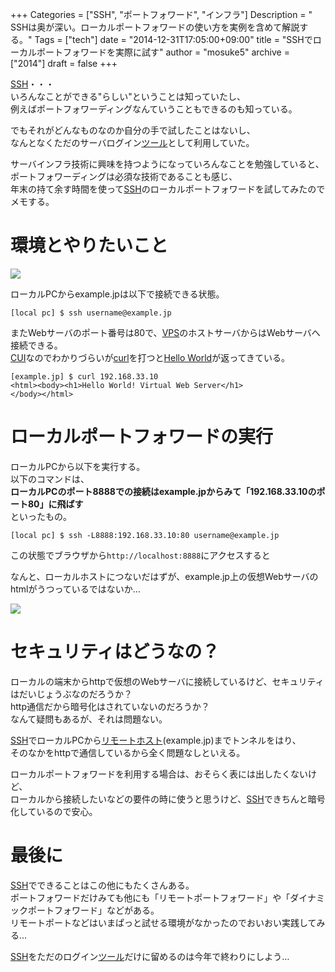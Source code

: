 +++
Categories = ["SSH", "ポートフォワード", "インフラ"]
Description = " SSHは奥が深い。ローカルポートフォワードの使い方を実例を含めて解説する。"
Tags = ["tech"]
date = "2014-12-31T17:05:00+09:00"
title = "SSHでローカルポートフォワードを実際に試す"
author = "mosuke5"
archive = ["2014"]
draft = false
+++

<body>
<p><a class="keyword" href="http://d.hatena.ne.jp/keyword/SSH">SSH</a>・・・<br>
いろんなことができる"らしい"ということは知っていたし、<br>
例えばポートフォワーディングなんていうこともできるのも知っている。</p>

<p>でもそれがどんなものなのか自分の手で試したことはないし、<br>
なんとなくただのサーバログイン<a class="keyword" href="http://d.hatena.ne.jp/keyword/%A5%C4%A1%BC%A5%EB">ツール</a>として利用していた。</p>

<p>サーバインフラ技術に興味を持つようになっていろんなことを勉強していると、<br>
ポートフォワーディングは必須な技術であることも感じ、<br>
年末の持て余す時間を使って<a class="keyword" href="http://d.hatena.ne.jp/keyword/SSH">SSH</a>のローカルポートフォワードを試してみたのでメモする。</p>

<h1>環境とやりたいこと</h1>

<p><span itemscope itemtype="http://schema.org/Photograph"><img src="/image/20141231162958.png"></span></p>


<p>ローカルPCからexample.jpは以下で接続できる状態。</p>

```
[local pc] $ ssh username@example.jp 
```


<p>またWebサーバのポート番号は80で、<a class="keyword" href="http://d.hatena.ne.jp/keyword/VPS">VPS</a>のホストサーバからはWebサーバへ接続できる。<br>
<a class="keyword" href="http://d.hatena.ne.jp/keyword/CUI">CUI</a>なのでわかりづらいが<a class="keyword" href="http://d.hatena.ne.jp/keyword/curl">curl</a>を打つと<a class="keyword" href="http://d.hatena.ne.jp/keyword/Hello%20World">Hello World</a>が返ってきている。</p>

```
[example.jp] $ curl 192.168.33.10
<html><body><h1>Hello World! Virtual Web Server</h1>
</body></html> 
```


<h1>ローカルポートフォワードの実行</h1>

<p>ローカルPCから以下を実行する。<br>
以下のコマンドは、<br>
<b>ローカルPCのポート8888での接続はexample.jpからみて「192.168.33.10のポート80」に飛ばす</b><br>
といったもの。</p>

```
[local pc] $ ssh -L8888:192.168.33.10:80 username@example.jp 
```


<p>この状態でブラウザから<code>http://localhost:8888</code>にアクセスすると<br>

<p>なんと、ローカルホストにつないだはずが、example.jp上の仮想Webサーバのhtmlがうつっているではないか…</p>

<p><span itemscope itemtype="http://schema.org/Photograph"><img src="/image/20141231163932.png"></span></p>


<h1>セキュリティはどうなの？</h1>

<p>ローカルの端末からhttpで仮想のWebサーバに接続しているけど、セキュリティはだいじょうぶなのだろうか？<br>
http通信だから暗号化はされていないのだろうか？<br>
なんて疑問もあるが、それは問題ない。</p>

<p><a class="keyword" href="http://d.hatena.ne.jp/keyword/SSH">SSH</a>でローカルPCから<a class="keyword" href="http://d.hatena.ne.jp/keyword/%A5%EA%A5%E2%A1%BC%A5%C8%A5%DB%A5%B9%A5%C8">リモートホスト</a>(example.jp)までトンネルをはり、<br>
そのなかをhttpで通信しているから全く問題なしといえる。</p>

<p>ローカルポートフォワードを利用する場合は、おそらく表には出したくないけど、<br>
ローカルから接続したいなどの要件の時に使うと思うけど、<a class="keyword" href="http://d.hatena.ne.jp/keyword/SSH">SSH</a>できちんと暗号化しているので安心。</p>

<h1>最後に</h1>

<p><a class="keyword" href="http://d.hatena.ne.jp/keyword/SSH">SSH</a>でできることはこの他にもたくさんある。<br>
ポートフォワードだけみても他にも「リモートポートフォワード」や「ダイナミックポートフォワード」などがある。<br>
リモートポートなどはいまぱっと試せる環境がなかったのでおいおい実践してみる…</p>

<p><a class="keyword" href="http://d.hatena.ne.jp/keyword/SSH">SSH</a>をただのログイン<a class="keyword" href="http://d.hatena.ne.jp/keyword/%A5%C4%A1%BC%A5%EB">ツール</a>だけに留めるのは今年で終わりにしよう…</p>
</body>
